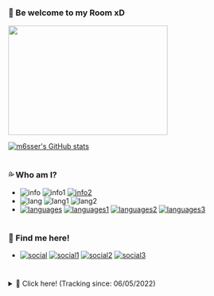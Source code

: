 ### 🌊 Be welcome to my Room xD 

<img align="down" src="https://i.imgur.com/E3aBiPa.gif" width="320" height="220"/>

  [![m6sser's GitHub stats](https://github-readme-stats.vercel.app/api?username=m6sser&show_icons=true&theme=github_dark)](https://github.com/m6sser)
  
#

### 💦 Who am I?
- ![info](https://img.shields.io/static/v1?logo=ReverbNation&label=&message=Felipe%20Messer%20&labelColor=4f94ef&color=white&logoColor=white&style=flat)
  ![info1](https://img.shields.io/static/v1?logo=Google%20Maps&label=&message=Brazil&color=white&logoColor=white&style=flat&labelColor=4f94ef)
  [![info2](https://img.shields.io/static/v1?logo=Southwest%20Airlines&label=&message=Single&color=white&logoColor=white&style=flat&labelColor=4f94ef)](https://imgur.com/gallery/2cNfedV)
- ![lang](https://img.shields.io/static/v1?logo=Google%20Translate&label=&message=Idioms&color=white&logoColor=white&style=flat&labelColor=4f94ef)
  ![lang1](https://img.shields.io/static/v1?label=&message=Portuguese&color=white&logoColor=white&style=flat)
  ![lang2](https://img.shields.io/static/v1?label=&message=English&color=white&logoColor=white&style=flat)
- [![languages](https://img.shields.io/static/v1?logo=Python&label=&message=Python&color=white&logoColor=white&style=flat&labelColor=4f94ef)](https://www.python.org)
  [![languages1](https://img.shields.io/static/v1?logo=Kali%20Linux&label=&message=Kali%20Linux&color=white&logoColor=white&style=flat&labelColor=4f94ef)](https://www.kali.org)
  [![languages2](https://img.shields.io/static/v1?logo=Windows%2011&label=&message=Windows%2011&color=white&logoColor=white&style=flat&labelColor=4f94ef)](https://www.microsoft.com/pt-br/software-download/windows11)
  [![languages3](https://img.shields.io/static/v1?logo=Atom&label=&message=Atom&color=white&logoColor=white&style=flat&labelColor=4f94ef)](https://atom.io)

#

### 🐬 Find me here!
- [![social](https://img.shields.io/static/v1?logo=twitter&link=https://twitter.com/m6sser&label=&message=m6sser&color=white&logoColor=white&style=flat&labelColor=4f94ef)](https://twitter.com/m6sser)
  [![social1](https://img.shields.io/static/v1?logo=instagram&link=https://instagram.com/fmesser11&label=&message=fmesser11&color=white&logoColor=white&style=flat&labelColor=4f94ef)](https://instagram.com/fmesser11)
  [![social2](https://img.shields.io/static/v1?logo=GitHub&link=https://github.com/m6sser&label=&message=m6sser&color=white&logoColor=white&style=flat&labelColor=4f94ef)](https://github.com/m6sser)
  [![social3](https://img.shields.io/static/v1?logo=Discord&link=http://discordapp.com/users/974844018762588200&label=&message=m6sser%232396&color=white&logoColor=white&style=flat&labelColor=4f94ef)](http://discordapp.com/users/974844018762588200)

#

</details>
  <details>
   <summary>🐳 Click here! (Tracking since: 06/05/2022)</summary>
  
   [![m6sser's wakatime](https://github-readme-stats.vercel.app/api/wakatime?username=controlado&theme=github_dark&custom_title=My%20Wakatime%20stats!%20:p%20)](https://github.com/m6sser)
  
   [![m6sser's streak](https://github-readme-streak-stats.herokuapp.com/?user=m6sser&theme=github-dark-blue&date_format=n%2Fj%5B%2FY%5D&background=FFFFFFstroke=4F94EF&currStreakLabel=4F94EF&currStreakNum=505963&sideNums=4F94EF&sideLabels=4F94EF&border=DDDBDB)](https://github.com/m6sser) 
  </details>
